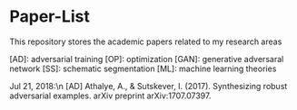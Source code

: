 # Paper-List
This repository stores the academic papers related to my research areas

[AD]: adversarial training
[OP]: optimization
[GAN]: generative adversaral network
[SS]: schematic segmentation 
[ML]: machine learning theories

Jul 21, 2018:\n
[AD] Athalye, A., & Sutskever, I. (2017). Synthesizing robust adversarial examples. arXiv preprint arXiv:1707.07397.
